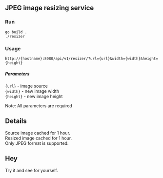 ## JPEG image resizing service

### Run
`go build .`  
`./resizer`

### Usage

`http://{hostname}:8080/api/v1/resizer/?url={url}&width={width}&height={height}`  

##### Parameters
`{url}` - image source  
`{width}` - new image width  
`{height}` - new image height  

Note: All parameters are required

## Details

Source image cached for 1 hour.  
Resized image cached for 1 hour.  
Only JPEG format is supported.

## Hey

Try it and see for yourself.